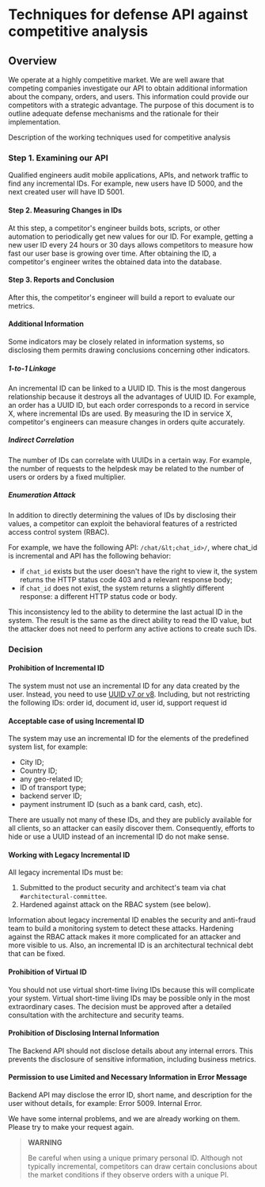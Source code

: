 # Techniques for defense API against competitive analysis


## Overview

We operate at a highly competitive market. We are well aware that competing companies investigate our API to obtain additional information about the company, orders, and users. This information could provide our competitors with a strategic advantage. The purpose of this document is to outline adequate defense mechanisms and the rationale for their implementation.

Description of the working techniques used for competitive analysis


### Step 1. Examining our API

Qualified engineers audit mobile applications, APIs, and network traffic to find any incremental IDs. For example, new users have ID 5000, and the next created user will have ID 5001.


#### Step 2. Measuring Changes in IDs

At this step, a competitor's engineer builds bots, scripts, or other automation to periodically get new values for our ID. For example, getting a new user ID every 24 hours or 30 days allows competitors to measure how fast our user base is growing over time. After obtaining the ID, a competitor's engineer writes the obtained data into the database.


#### Step 3. Reports and Conclusion

After this, the competitor's engineer will build a report to evaluate our metrics.


#### Additional Information

Some indicators may be closely related in information systems, so disclosing them permits drawing conclusions concerning other indicators.


##### 1-to-1 Linkage

An incremental ID can be linked to a UUID ID. This is the most dangerous relationship because it destroys all the advantages of UUID ID. For example, an order has a UUID ID, but each order corresponds to a record in service X, where incremental IDs are used. By measuring the ID in service X, competitor's engineers can measure changes in orders quite accurately.


##### Indirect Correlation

The number of IDs can correlate with UUIDs in a certain way. For example, the number of requests to the helpdesk may be related to the number of users or orders by a fixed multiplier.


##### Enumeration Attack

In addition to directly determining the values of IDs by disclosing their values, a competitor can exploit the behavioral features of a restricted access control system (RBAC).

For example, we have the following API: `/chat/&lt;chat_id>/`, where chat_id is incremental and API has the following behavior:

* if `chat_id` exists but the user doesn't have the right to view it, the system returns the HTTP status code 403 and a relevant response body;
* if `chat_id` does not exist, the system returns a slightly different response: a different HTTP status code or body.

This inconsistency led to the ability to determine the last actual ID in the system. The result is the same as the direct ability to read the ID value, but the attacker does not need to perform any active actions to create such IDs.


### Decision


#### Prohibition of Incremental ID

The system must not use an incremental ID for any data created by the user. Instead, you need to use [UUID v7 or v8](primary-key-selection.md). Including, but not restricting the following IDs: order id, document id, user id, support request id


#### Acceptable case of using Incremental ID

The system may use an incremental ID for the elements of the predefined system list, for example:

* City ID;
* Country ID;
* any geo-related ID;
* ID of transport type;
* backend server ID;
* payment instrument ID (such as a bank card, cash, etc).

There are usually not many of these IDs, and they are publicly available for all clients, so an attacker can easily discover them. Consequently, efforts to hide or use a UUID instead of an incremental ID do not make sense.


#### Working with Legacy Incremental ID

All legacy incremental IDs must be:

1. Submitted to the product security and architect's team via chat `#architectural-committee`.
2. Hardened against attack on the RBAC system (see below).

Information about legacy incremental ID enables the security and anti-fraud team to build a monitoring system to detect these attacks. Hardening against the RBAC attack makes it more complicated for an attacker and more visible to us. Also, an incremental ID is an architectural technical debt that can be fixed.


#### Prohibition of Virtual ID

You should not use virtual short-time living IDs because this will complicate your system. Virtual short-time living IDs may be possible only in the most extraordinary cases. The decision must be approved after a detailed consultation with the architecture and security teams.


#### Prohibition of Disclosing Internal Information

The Backend API should not disclose details about any internal errors. This prevents the disclosure of sensitive information, including business metrics.


#### Permission to use Limited and Necessary Information in Error Message

Backend API may disclose the error ID, short name, and description for the user without details, for example: Error 5009. Internal Error.

We have some internal problems, and we are already working on them. Please try to make your request again.


>**WARNING**
>
> Be careful when using a unique primary personal ID. Although not typically incremental, competitors can draw certain conclusions about the market conditions if they observe orders with a unique PI. 
